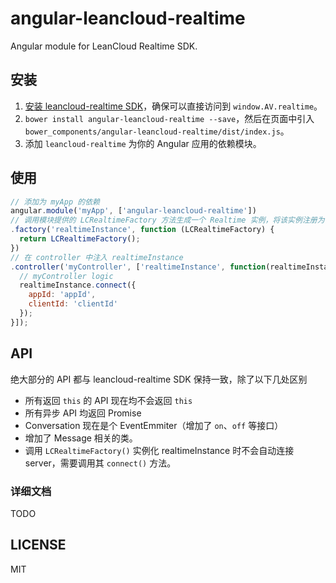 angular-leancloud-realtime
====
Angular module for LeanCloud Realtime SDK.

## 安装
1. [安装 leancloud-realtime SDK](https://leancloud.cn/docs/js_realtime.html#安装与配置)，确保可以直接访问到 `window.AV.realtime`。
2. `bower install angular-leancloud-realtime --save`，然后在页面中引入 `bower_components/angular-leancloud-realtime/dist/index.js`。
3. 添加 `leancloud-realtime` 为你的 Angular 应用的依赖模块。

## 使用
```javascript
// 添加为 myApp 的依赖
angular.module('myApp', ['angular-leancloud-realtime'])
// 调用模块提供的 LCRealtimeFactory 方法生成一个 Realtime 实例，将该实例注册为 realtimeInstance
.factory('realtimeInstance', function (LCRealtimeFactory) {
  return LCRealtimeFactory();
})
// 在 controller 中注入 realtimeInstance
.controller('myController', ['realtimeInstance', function(realtimeInstance) {
  // myController logic
  realtimeInstance.connect({
    appId: 'appId',
    clientId: 'clientId'
  });
}]);
```

## API
绝大部分的 API 都与 leancloud-realtime SDK 保持一致，除了以下几处区别

* 所有返回 `this` 的 API 现在均不会返回 `this`
* 所有异步 API 均返回 Promise
* Conversation 现在是个 EventEmmiter（增加了 `on`、`off` 等接口）
* 增加了 Message 相关的类。
* 调用 `LCRealtimeFactory()` 实例化 realtimeInstance 时不会自动连接 server，需要调用其 `connect()` 方法。

### 详细文档
TODO

## LICENSE

MIT
